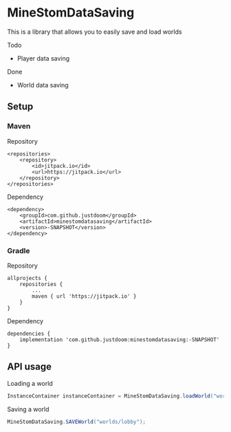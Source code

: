 # MineStomDataSaving

This is a library that allows you to easily save and load worlds

Todo
- Player data saving

Done
- World data saving

## Setup

### Maven

Repository
```
<repositories>
	<repository>
	    <id>jitpack.io</id>
	    <url>https://jitpack.io</url>
	</repository>
</repositories>
```

Dependency
```
<dependency>
	<groupId>com.github.justdoom</groupId>
	<artifactId>minestomdatasaving</artifactId>
    <version>-SNAPSHOT</version>
</dependency>
```

### Gradle

Repository
```
allprojects {
	repositories {
		...
		maven { url 'https://jitpack.io' }
	}
}
```

Dependency
```
dependencies {
    implementation 'com.github.justdoom:minestomdatasaving:-SNAPSHOT'
}
```

## API usage

Loading a world
```java
InstanceContainer instanceContainer = MineStomDataSaving.loadWorld("worlds/lobby");
```

Saving a world
```java
MineStomDataSaving.SAVEWorld("worlds/lobby");
```